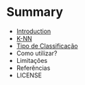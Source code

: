 # Summary

* [Introduction](README.md)
* [K-NN](k-nn.md)
* [Tipo de Classificação](tipo-de-classificacao.md)
* Como utilizar?
* Limitações
* Referências
* LICENSE

